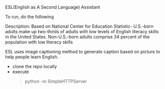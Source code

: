 ESL(English as A Second Language) Assistant 

To run, do the following

Description: 
Based on National Center for Education Statistic- U.S.-born adults make up two-thirds of adults with low levels of English literacy skills in the United States.
Non-U.S.-born adults comprise 34 percent of the population with low literacy skills

ESL uses image captioning method to generate caption based on picture to help people learn English. 



* clone the repo locally
* execute
    > python -m SimpleHTTPServer
